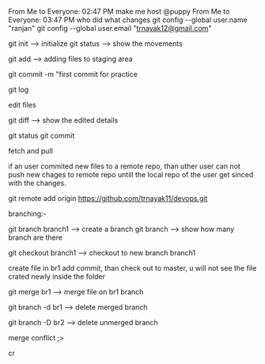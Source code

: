 From Me to Everyone:  02:47 PM
make me host @puppy
From Me to Everyone:  03:47 PM
who did what changes
git config --global user.name "ranjan"
git config --global user.email "trnayak12@gmail.com"

git init --> initialize
git status  --> show the movements

git add --> adding files to staging area

git commit -m "first commit for practice
 
git log
 
edit files

git diff   --> show the edited details

git status
git commit

fetch and pull

if an user commited new files  to a remote repo, than uther user can not push new chages to remote repo untill the local
repo of the user get sinced with the changes. 

git remote add origin https://github.com/trnayak11/devops.git

branching:-

git branch branch1  --> create a branch
git branch  --> show how many branch are there

git checkout branch1   --> checkout to new branch branch1

create file in br1
add commit, than check out to master, u will not see the file crated newly inside the folder

git merge br1  --> merge file on br1 branch

git branch -d br1  --> delete merged branch

git branch -D br2 --> delete unmerged branch


merge conflict  ;>

cr
